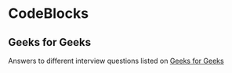 # CodeBlocks

## Geeks for Geeks
Answers to different interview questions listed on [Geeks for Geeks](https://www.geeksforgeeks.org/company-interview-corner/interview)
